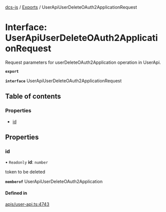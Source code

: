 [dcs-js](../README.md) / [Exports](../modules.md) / UserApiUserDeleteOAuth2ApplicationRequest

# Interface: UserApiUserDeleteOAuth2ApplicationRequest

Request parameters for userDeleteOAuth2Application operation in UserApi.

**`export`**

**`interface`** UserApiUserDeleteOAuth2ApplicationRequest

## Table of contents

### Properties

- [id](UserApiUserDeleteOAuth2ApplicationRequest.md#id)

## Properties

### <a id="id" name="id"></a> id

• `Readonly` **id**: `number`

token to be deleted

**`memberof`** UserApiUserDeleteOAuth2Application

#### Defined in

[apis/user-api.ts:4743](https://github.com/unfoldingWord/dcs-js/blob/b29eb7a/apis/user-api.ts#L4743)
